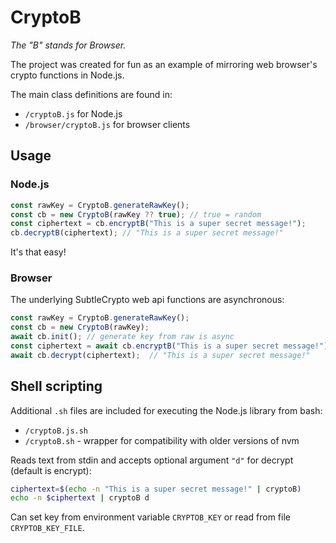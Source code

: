 # CryptoB

*The "B" stands for Browser.*

The project was created for fun as an example of mirroring web browser's crypto functions in Node.js.

The main class definitions are found in:

- `/cryptoB.js` for Node.js
- `/browser/cryptoB.js` for browser clients

## Usage

### Node.js

```js
const rawKey = CryptoB.generateRawKey();
const cb = new CryptoB(rawKey ?? true); // true = random
const ciphertext = cb.encryptB("This is a super secret message!");
cb.decryptB(ciphertext); // "This is a super secret message!"
```

It's that easy!

### Browser

The underlying SubtleCrypto web api functions are asynchronous:

```js
const rawKey = CryptoB.generateRawKey();
const cb = new CryptoB(rawKey);
await cb.init(); // generate key from raw is async
const ciphertext = await cb.encryptB("This is a super secret message!");
await cb.decrypt(ciphertext);  // "This is a super secret message!"
```

## Shell scripting

Additional `.sh` files are included for executing the Node.js library from bash:

- `/cryptoB.js.sh`
- `/cryptoB.sh` - wrapper for compatibility with older versions of nvm

Reads text from stdin and accepts optional argument `"d"` for decrypt (default is encrypt):

```sh
ciphertext=$(echo -n "This is a super secret message!" | cryptoB)
echo -n $ciphertext | cryptoB d
```

Can set key from environment variable `CRYPTOB_KEY` or read from file `CRYPTOB_KEY_FILE`.

